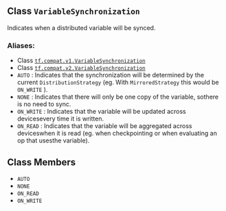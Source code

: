 

## Class  `VariableSynchronization` 

Indicates when a distributed variable will be synced.


### Aliases:
- Class [ `tf.compat.v1.VariableSynchronization` ](/api_docs/python/tf/VariableSynchronization)
- Class [ `tf.compat.v2.VariableSynchronization` ](/api_docs/python/tf/VariableSynchronization)
-  `AUTO` : Indicates that the synchronization will be determined by the current `DistributionStrategy`  (eg. With  `MirroredStrategy`  this would be `ON_WRITE` ).
-  `NONE` : Indicates that there will only be one copy of the variable, sothere is no need to sync.
-  `ON_WRITE` : Indicates that the variable will be updated across devicesevery time it is written.
-  `ON_READ` : Indicates that the variable will be aggregated across deviceswhen it is read (eg. when checkpointing or when evaluating an op that usesthe variable).


## Class Members
-  `AUTO`  []()
-  `NONE`  []()
-  `ON_READ`  []()
-  `ON_WRITE`  []()
